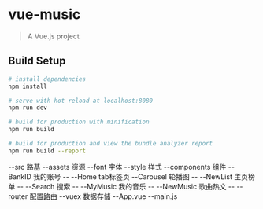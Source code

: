 # vue-music

> A Vue.js project

## Build Setup

``` bash
# install dependencies
npm install

# serve with hot reload at localhost:8080
npm run dev

# build for production with minification
npm run build

# build for production and view the bundle analyzer report
npm run build --report
```

--src                 路基
  --assets            资源
      --font          字体
      --style         样式
  --components        组件
      --BankID        我的账号
        --
      --Home          tab标签页
            --Carousel          轮播图
                --
            --NewList           主页榜单
                --
            --Search            搜索
                --
      --MyMusic       我的音乐
        --
      --NewMusic      歌曲热文
        --
  --router            配置路由
  --vuex              数据存储
  --App.vue
  --main.js
